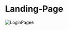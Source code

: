 # Landing-Page
![LoginPagee](https://user-images.githubusercontent.com/103227472/179383922-82646e16-fbfc-4960-ae72-ebc56bfc6335.png)
